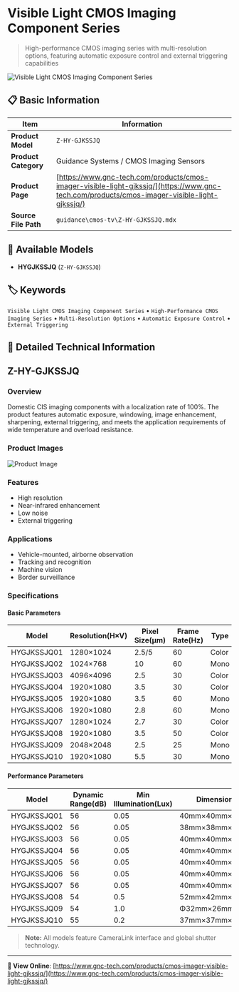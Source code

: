 # Visible Light CMOS Imaging Component Series

> High-performance CMOS imaging series with multi-resolution options, featuring automatic exposure control and external triggering capabilities

![Visible Light CMOS Imaging Component Series](https://www.gnc-tech.com/images/products/guidance/cmos-tv/Z-HY-GJKSSJQ/Z-HY-GJKSSJQ.webp)

## 📋 Basic Information

| Item | Information |
|------|------|
| **Product Model** | `Z-HY-GJKSSJQ` |
| **Product Category** | Guidance Systems / CMOS Imaging Sensors |
| **Product Page** | [https://www.gnc-tech.com/products/cmos-imager-visible-light-gjkssjq/](https://www.gnc-tech.com/products/cmos-imager-visible-light-gjkssjq/) |
| **Source File Path** | `guidance\cmos-tv\Z-HY-GJKSSJQ.mdx` |

## 🔧 Available Models

- **HYGJKSSJQ** (`Z-HY-GJKSSJQ`)

## 🏷️ Keywords

`Visible Light CMOS Imaging Component Series` • `High-Performance CMOS Imaging Series` • `Multi-Resolution Options` • `Automatic Exposure Control` • `External Triggering`

## 📖 Detailed Technical Information

## Z-HY-GJKSSJQ

### Overview

Domestic CIS imaging components with a localization rate of 100%. The product features automatic exposure, windowing, image enhancement, sharpening, external triggering, and meets the application requirements of wide temperature and overload resistance.

### Product Images

![Product Image](https://www.gnc-tech.com/products/guidance/cmos-tv/Z-HY-GJKSSJQ/Z-HY-GJKSSJQ-Slide-01.webp)

### Features

- High resolution
- Near-infrared enhancement
- Low noise
- External triggering

### Applications

- Vehicle-mounted, airborne observation
- Tracking and recognition
- Machine vision
- Border surveillance

### Specifications

#### Basic Parameters
  
| Model | Resolution(H×V) | Pixel Size(μm) | Frame Rate(Hz) | Type |
| --- | --- | --- | --- | --- |
| HYGJKSSJQ01 | 1280×1024 | 2.5/5 | 60 | Color |
| HYGJKSSJQ02 | 1024×768 | 10 | 60 | Mono |
| HYGJKSSJQ03 | 4096×4096 | 2.5 | 30 | Color |
| HYGJKSSJQ04 | 1920×1080 | 3.5 | 30 | Color |
| HYGJKSSJQ05 | 1920×1080 | 3.5 | 60 | Mono |
| HYGJKSSJQ06 | 1920×1080 | 2.8 | 60 | Mono |
| HYGJKSSJQ07 | 1280×1024 | 2.7 | 30 | Color |
| HYGJKSSJQ08 | 1920×1080 | 3.5 | 50 | Color |
| HYGJKSSJQ09 | 2048×2048 | 2.5 | 25 | Mono |
| HYGJKSSJQ10 | 1920×1080 | 5.5 | 30 | Mono |
#### Performance Parameters
  
| Model | Dynamic Range(dB) | Min Illumination(Lux) | Dimensions | Power(W) |
| --- | --- | --- | --- | --- |
| HYGJKSSJQ01 | 56 | 0.05 | 40mm×40mm×46mm | 3.5 |
| HYGJKSSJQ02 | 56 | 0.05 | 38mm×38mm×30mm | 3.5 |
| HYGJKSSJQ03 | 56 | 0.05 | 40mm×40mm×46mm | 3.5 |
| HYGJKSSJQ04 | 56 | 0.05 | 40mm×40mm×46mm | 3.5 |
| HYGJKSSJQ05 | 56 | 0.05 | 40mm×40mm×46mm | 3.5 |
| HYGJKSSJQ06 | 56 | 0.05 | 40mm×40mm×46mm | 1.5 |
| HYGJKSSJQ07 | 56 | 0.05 | 40mm×40mm×46mm | 1.5 |
| HYGJKSSJQ08 | 54 | 0.5 | 52mm×42mm×46mm | 5.5 |
| HYGJKSSJQ09 | 54 | 1.0 | Φ32mm×26mm | 3.5 |
| HYGJKSSJQ10 | 55 | 0.2 | 37mm×37mm×42mm | 2.5 |
  > **Note:** All models feature CameraLink interface and global shutter technology.
    
  

---

**🔗 View Online**: [https://www.gnc-tech.com/products/cmos-imager-visible-light-gjkssjq/](https://www.gnc-tech.com/products/cmos-imager-visible-light-gjkssjq/)
